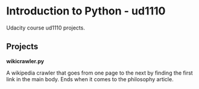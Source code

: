 # Introduction to Python - ud1110

Udacity course ud1110 projects.

## Projects

<b>wikicrawler.py</b>

A wikipedia crawler that goes from one page to the next by finding the first link in the main body. Ends when it comes to the philosophy article.

